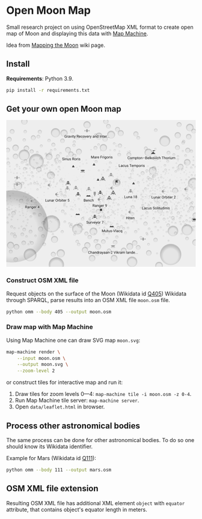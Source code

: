 Open Moon Map
=============

Small research project on using OpenStreetMap XML format to create open map of
Moon and displaying this data with
[Map Machine](https://github.com/enzet/map-machine).

Idea from
[Mapping the Moon](https://wiki.openstreetmap.org/wiki/Mapping_the_Moon) wiki
page.

Install
-------

**Requirements**: Python 3.9.

```bash
pip install -r requirements.txt
```

Get your own open Moon map
--------------------------

![Preview](doc/moon.png)

### Construct OSM XML file ###

Request objects on the surface of the Moon (Wikidata id
[Q405](https://www.wikidata.org/wiki/Q405)) Wikidata through SPARQL, parse
results into an OSM XML file `moon.osm` file.

```bash
python omm --body 405 --output moon.osm
```

### Draw map with Map Machine ###

Using Map Machine one can draw SVG map `moon.svg`:

```bash
map-machine render \
    --input moon.osm \
    --output moon.svg \
    --zoom-level 2
```

or construct tiles for interactive map and run it:

1. Draw tiles for zoom levels 0—4: `map-machine tile -i moon.osm -z 0-4`.
2. Run Map Machine tile server: `map-machine server`.
3. Open `data/leaflet.html` in browser.

Process other astronomical bodies
---------------------------------

The same process can be done for other astronomical bodies.  To do so one
should know its Wikidata identifier.

Example for Mars (Wikidata id [Q111](https://www.wikidata.org/wiki/Q111)):

```bash
python omm --body 111 --output mars.osm
```

OSM XML file extension
----------------------

Resulting OSM XML file has additional XML element `object` with `equator`
attribute, that contains object's equator length in meters.
